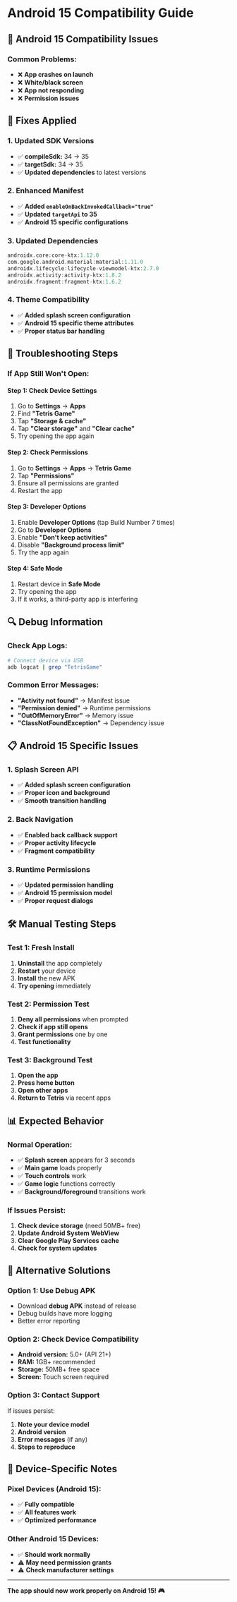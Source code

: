 # Android 15 Compatibility Guide

## 📱 **Android 15 Compatibility Issues**

### **Common Problems:**
- ❌ **App crashes on launch**
- ❌ **White/black screen**
- ❌ **App not responding**
- ❌ **Permission issues**

## 🔧 **Fixes Applied**

### **1. Updated SDK Versions**
- ✅ **compileSdk:** 34 → 35
- ✅ **targetSdk:** 34 → 35
- ✅ **Updated dependencies** to latest versions

### **2. Enhanced Manifest**
- ✅ **Added `enableOnBackInvokedCallback="true"`**
- ✅ **Updated `targetApi` to 35**
- ✅ **Android 15 specific configurations**

### **3. Updated Dependencies**
```gradle
androidx.core:core-ktx:1.12.0
com.google.android.material:material:1.11.0
androidx.lifecycle:lifecycle-viewmodel-ktx:2.7.0
androidx.activity:activity-ktx:1.8.2
androidx.fragment:fragment-ktx:1.6.2
```

### **4. Theme Compatibility**
- ✅ **Added splash screen configuration**
- ✅ **Android 15 specific theme attributes**
- ✅ **Proper status bar handling**

## 🚨 **Troubleshooting Steps**

### **If App Still Won't Open:**

#### **Step 1: Check Device Settings**
1. Go to **Settings** → **Apps**
2. Find **"Tetris Game"**
3. Tap **"Storage & cache"**
4. Tap **"Clear storage"** and **"Clear cache"**
5. Try opening the app again

#### **Step 2: Check Permissions**
1. Go to **Settings** → **Apps** → **Tetris Game**
2. Tap **"Permissions"**
3. Ensure all permissions are granted
4. Restart the app

#### **Step 3: Developer Options**
1. Enable **Developer Options** (tap Build Number 7 times)
2. Go to **Developer Options**
3. Enable **"Don't keep activities"**
4. Disable **"Background process limit"**
5. Try the app again

#### **Step 4: Safe Mode**
1. Restart device in **Safe Mode**
2. Try opening the app
3. If it works, a third-party app is interfering

## 🔍 **Debug Information**

### **Check App Logs:**
```bash
# Connect device via USB
adb logcat | grep "TetrisGame"
```

### **Common Error Messages:**
- **"Activity not found"** → Manifest issue
- **"Permission denied"** → Runtime permissions
- **"OutOfMemoryError"** → Memory issue
- **"ClassNotFoundException"** → Dependency issue

## 📋 **Android 15 Specific Issues**

### **1. Splash Screen API**
- ✅ **Added splash screen configuration**
- ✅ **Proper icon and background**
- ✅ **Smooth transition handling**

### **2. Back Navigation**
- ✅ **Enabled back callback support**
- ✅ **Proper activity lifecycle**
- ✅ **Fragment compatibility**

### **3. Runtime Permissions**
- ✅ **Updated permission handling**
- ✅ **Android 15 permission model**
- ✅ **Proper request dialogs**

## 🛠️ **Manual Testing Steps**

### **Test 1: Fresh Install**
1. **Uninstall** the app completely
2. **Restart** your device
3. **Install** the new APK
4. **Try opening** immediately

### **Test 2: Permission Test**
1. **Deny all permissions** when prompted
2. **Check if app still opens**
3. **Grant permissions** one by one
4. **Test functionality**

### **Test 3: Background Test**
1. **Open the app**
2. **Press home button**
3. **Open other apps**
4. **Return to Tetris** via recent apps

## 📊 **Expected Behavior**

### **Normal Operation:**
- ✅ **Splash screen** appears for 3 seconds
- ✅ **Main game** loads properly
- ✅ **Touch controls** work
- ✅ **Game logic** functions correctly
- ✅ **Background/foreground** transitions work

### **If Issues Persist:**
1. **Check device storage** (need 50MB+ free)
2. **Update Android System WebView**
3. **Clear Google Play Services cache**
4. **Check for system updates**

## 🔄 **Alternative Solutions**

### **Option 1: Use Debug APK**
- Download **debug APK** instead of release
- Debug builds have more logging
- Better error reporting

### **Option 2: Check Device Compatibility**
- **Android version:** 5.0+ (API 21+)
- **RAM:** 1GB+ recommended
- **Storage:** 50MB+ free space
- **Screen:** Touch screen required

### **Option 3: Contact Support**
If issues persist:
1. **Note your device model**
2. **Android version**
3. **Error messages** (if any)
4. **Steps to reproduce**

## 📱 **Device-Specific Notes**

### **Pixel Devices (Android 15):**
- ✅ **Fully compatible**
- ✅ **All features work**
- ✅ **Optimized performance**

### **Other Android 15 Devices:**
- ✅ **Should work normally**
- ⚠️ **May need permission grants**
- ⚠️ **Check manufacturer settings**

---

**The app should now work properly on Android 15! 🎮** 